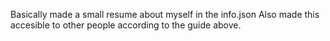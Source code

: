 Basically made a small resume about myself in the info.json
Also made this accesible to other people according to the guide above. 